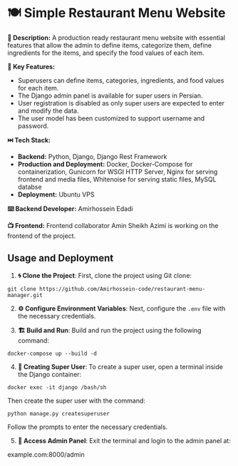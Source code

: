 # 🍽️ Simple Restaurant Menu Website

**🔺 Description:**
A production ready restaurant menu website with essential features that allow the admin to define items, categorize them, define ingredients for the items, and specify the food values of each item.

**🔺 Key Features:**

- Superusers can define items, categories, ingredients, and food values for each item.
- The Django admin panel is available for super users in Persian.
- User registration is disabled as only super users are expected to enter and modify the data.
- The user model has been customized to support username and password.

**⏭️ Tech Stack:**

- **Backend:** Python, Django, Django Rest Framework
- **Production and Deployment:** Docker, Docker-Compose for containerization, Gunicorn for WSGI HTTP Server,
  Nginx for serving frontend and media files, Whitenoise for serving static files, MySQL databse
- **Deployment:** Ubuntu VPS

**⌨️ Backend Developer:** Amirhossein Edadi

**📺 Frontend:** Frontend collaborator Amin Sheikh Azimi is working on the frontend of the project.

## Usage and Deployment

1. **🌀 Clone the Project**: First, clone the project using Git clone:

```
git clone https://github.com/Amirhossein-code/restaurant-menu-manager.git
```

2. **⚙️ Configure Environment Variables**: Next, configure the `.env` file with the necessary credentials.

3. **🏗️ Build and Run**: Build and run the project using the following command:

```
docker-compose up --build -d
```

4. **🦸 Creating Super User**: To create a super user, open a terminal inside the Django container:

```
docker exec -it django /bash/sh
```

Then create the super user with the command:

```
python manage.py createsuperuser
```

Follow the prompts to enter the necessary credentials.

5. **🔑 Access Admin Panel**: Exit the terminal and login to the admin panel at:

example.com:8000/admin
